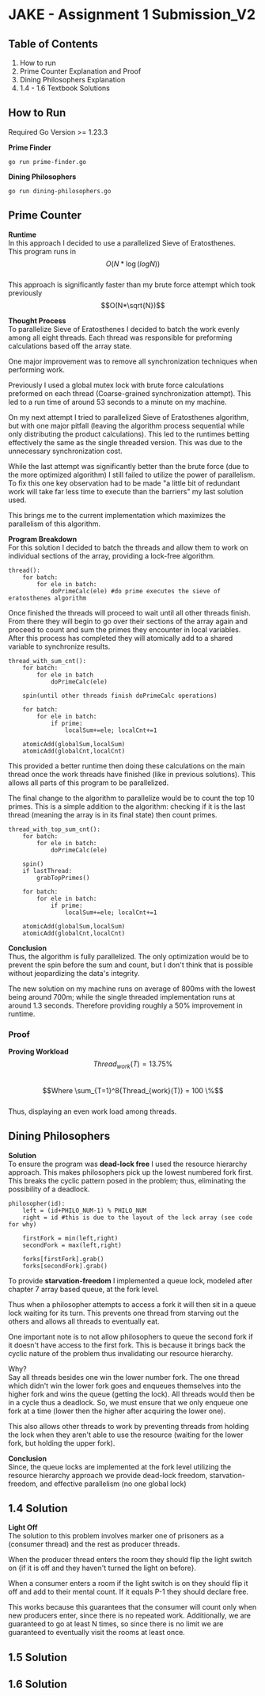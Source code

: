 # JAKE - Assignment 1 Submission_V2

## Table of Contents 
1. How to run 
2. Prime Counter Explanation and Proof
3. Dining Philosophers Explanation
4. 1.4 - 1.6 Textbook Solutions

## How to Run
Required Go Version >= 1.23.3  

**Prime Finder**
```
go run prime-finder.go
```

**Dining Philosophers**
```
go run dining-philosophers.go
```
## Prime Counter 
**Runtime**  
In this approach I decided to use a parallelized Sieve of Eratosthenes.  
This program runs in  
$$O(N*\log({log{N}}))$$  
This approach is significantly faster than my brute force attempt which took previously  
$$O(N*\sqrt{N})$$  

**Thought Process**  
To parallelize Sieve of Eratosthenes I decided to batch the work evenly among all eight threads. Each thread was responsible for preforming calculations based off the array state.  

One major improvement was to remove all synchronization techniques when performing work.  

 Previously I used a global mutex lock with brute force calculations preformed on each thread (Coarse-grained synchronization attempt). This led to a run time of around 53 seconds to a minute on my machine.  

On my next attempt I tried to parallelized Sieve of Eratosthenes algorithm, but with one major pitfall (leaving the algorithm process sequential while only distributing the product calculations). This led to the runtimes betting effectively the same as the single threaded version. This was due to the unnecessary synchronization cost.  

While the last attempt was significantly better than the brute force (due to the more optimized algorithm) I still failed to utilize the power of parallelism. To fix this one key observation had to be made "a little bit of redundant work will take far less time to execute than the barriers" my last solution used.  

This brings me to the current implementation which maximizes the parallelism of this algorithm.  

**Program Breakdown**  
For this solution I decided to batch the threads and allow them to work on individual sections of the array, providing a lock-free algorithm.  
```
thread():
    for batch:
        for ele in batch:
            doPrimeCalc(ele) #do prime executes the sieve of eratosthenes algorithm
```

Once finished the threads will proceed to wait until all other threads finish. From there they will begin to go over their sections of the array again and proceed to count and sum the primes they encounter in local variables. After this process has completed they will atomically add to a shared variable to synchronize results.  

```
thread_with_sum_cnt():
    for batch:
        for ele in batch
            doPrimeCalc(ele)
    
    spin(until other threads finish doPrimeCalc operations)

    for batch:
        for ele in batch:
            if prime: 
                localSum+=ele; localCnt+=1

    atomicAdd(globalSum,localSum)
    atomicAdd(globalCnt,localCnt)
```  

This provided a better runtime then doing these calculations on the main thread once the work threads have finished (like in previous solutions). This allows all parts of this program to be parallelized.  

The final change to the algorithm to parallelize would be to count the top 10 primes. This is a simple addition to the algorithm: checking if it is the last thread (meaning the array is in its final state) then count primes.

```
thread_with_top_sum_cnt():
    for batch:
        for ele in batch:
            doPrimeCalc(ele)

    spin()
    if lastThread:
        grabTopPrimes()

    for batch:
        for ele in batch:
            if prime:
                localSum+=ele; localCnt+=1

    atomicAdd(globalSum,localSum)
    atomicAdd(globalCnt,localCnt)
```

**Conclusion**   
Thus, the algorithm is fully parallelized. The only optimization would be to prevent the spin before the sum and count, but I don't think that is possible without jeopardizing the data's integrity.  

The new solution on my machine runs on average of 800ms with the lowest being around 700m; while the single threaded implementation runs at around 1.3 seconds. Therefore providing roughly a 50% improvement in runtime.   


### Proof
**Proving Workload**  
$$Thread_{work}(T) = 13.75\%$$  
$$Where \sum_{T=1}^8{Thread_{work}(T)} = 100 \%$$  
Thus, displaying an even work load among threads.  

## Dining Philosophers 

**Solution**  
To ensure the program was **dead-lock free** I used the resource hierarchy approach. This makes philosophers pick up the lowest numbered fork first. This breaks the cyclic pattern posed in the problem; thus, eliminating the possibility of a deadlock. 

```
philosopher(id):
    left = (id+PHILO_NUM-1) % PHILO_NUM
    right = id #this is due to the layout of the lock array (see code for why)

    firstFork = min(left,right)
    secondFork = max(left,right)

    forks[firstFork].grab()
    forks[secondFork].grab()
```  

To provide **starvation-freedom** I implemented a queue lock, modeled after chapter 7 array based queue, at the fork level.  

Thus when a philosopher attempts to access a fork it will then sit in a queue lock waiting for its turn. This prevents one thread from starving out the others and allows all threads to eventually eat.  

One important note is to not allow philosophers to queue the second fork if it doesn't have access to the first fork. This is because it brings back the cyclic nature of the problem thus invalidating our resource hierarchy.  

Why?  
Say all threads besides one win the lower number fork. The one thread which didn't win the lower fork goes and enqueues themselves into the higher fork and wins the queue (getting the lock). All threads would then be in a cycle thus a deadlock. So, we must ensure that we only enqueue one fork at a time (lower then the higher after acquiring the lower one).  

This also allows other threads to work by preventing threads from holding the lock when they aren't able to use the resource (waiting for the lower fork, but holding the upper fork).  

**Conclusion**  
Since, the queue locks are implemented at the fork level utilizing the resource hierarchy approach we provide dead-lock freedom, starvation-freedom, and effective parallelism (no one global lock)

## 1.4 Solution 
**Light Off**  
The solution to this problem involves marker one of prisoners as a (consumer thread) and the rest as producer threads.

When the producer thread enters the room they should flip the light switch on {if it is off and they haven't turned the light on before}.

When a consumer enters a room if the light switch is on they should flip it off and add to their mental count. If it equals P-1 they should declare free.  

This works because this guarantees that the consumer will count only when new producers enter, since there is no repeated work. Additionally, we are guaranteed to go at least N times, so since there is no limit we are guaranteed to eventually visit the rooms at least once.



## 1.5 Solution 


## 1.6 Solution 

